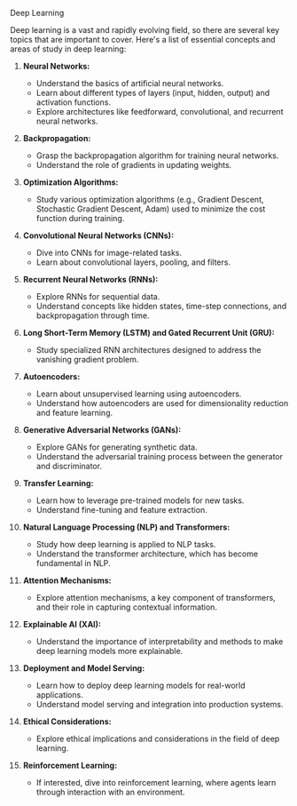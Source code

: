 Deep Learning

Deep learning is a vast and rapidly evolving field, so there are several key topics that are important to cover. Here's a list of essential concepts and areas of study in deep learning:

1. **Neural Networks:**
   - Understand the basics of artificial neural networks.
   - Learn about different types of layers (input, hidden, output) and activation functions.
   - Explore architectures like feedforward, convolutional, and recurrent neural networks.

2. **Backpropagation:**
   - Grasp the backpropagation algorithm for training neural networks.
   - Understand the role of gradients in updating weights.

3. **Optimization Algorithms:**
   - Study various optimization algorithms (e.g., Gradient Descent, Stochastic Gradient Descent, Adam) used to minimize the cost function during training.

4. **Convolutional Neural Networks (CNNs):**
   - Dive into CNNs for image-related tasks.
   - Learn about convolutional layers, pooling, and filters.

5. **Recurrent Neural Networks (RNNs):**
   - Explore RNNs for sequential data.
   - Understand concepts like hidden states, time-step connections, and backpropagation through time.

6. **Long Short-Term Memory (LSTM) and Gated Recurrent Unit (GRU):**
   - Study specialized RNN architectures designed to address the vanishing gradient problem.

7. **Autoencoders:**
   - Learn about unsupervised learning using autoencoders.
   - Understand how autoencoders are used for dimensionality reduction and feature learning.

8. **Generative Adversarial Networks (GANs):**
   - Explore GANs for generating synthetic data.
   - Understand the adversarial training process between the generator and discriminator.

9. **Transfer Learning:**
   - Learn how to leverage pre-trained models for new tasks.
   - Understand fine-tuning and feature extraction.

10. **Natural Language Processing (NLP) and Transformers:**
    - Study how deep learning is applied to NLP tasks.
    - Understand the transformer architecture, which has become fundamental in NLP.

11. **Attention Mechanisms:**
    - Explore attention mechanisms, a key component of transformers, and their role in capturing contextual information.

12. **Explainable AI (XAI):**
    - Understand the importance of interpretability and methods to make deep learning models more explainable.

13. **Deployment and Model Serving:**
    - Learn how to deploy deep learning models for real-world applications.
    - Understand model serving and integration into production systems.

14. **Ethical Considerations:**
    - Explore ethical implications and considerations in the field of deep learning.

15. **Reinforcement Learning:**
    - If interested, dive into reinforcement learning, where agents learn through interaction with an environment.

